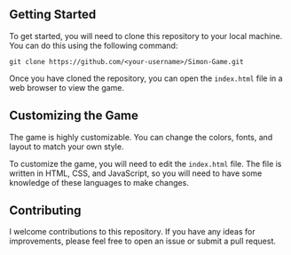 ## Getting Started

To get started, you will need to clone this repository to your local machine. You can do this using the following command:



```
git clone https://github.com/<your-username>/Simon-Game.git
```


Once you have cloned the repository, you can open the `index.html` file in a web browser to view the game.

## Customizing the Game

The game is highly customizable. You can change the colors, fonts, and layout to match your own style.

To customize the game, you will need to edit the `index.html` file. The file is written in HTML, CSS, and JavaScript, so you will need to have some knowledge of these languages to make changes.

## Contributing

I welcome contributions to this repository. If you have any ideas for improvements, please feel free to open an issue or submit a pull request.
